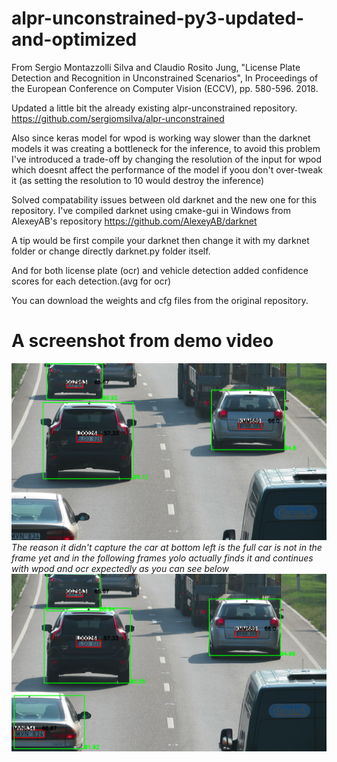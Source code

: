 # alpr-unconstrained-py3-updated-and-optimized

From Sergio Montazzolli Silva and Claudio Rosito Jung,
"License Plate Detection and Recognition in Unconstrained Scenarios",
In Proceedings of the European Conference on Computer Vision (ECCV),
pp. 580-596. 2018.  

Updated a little bit the already existing alpr-unconstrained repository. https://github.com/sergiomsilva/alpr-unconstrained

Also since keras model for wpod is working way slower than the darknet models it was creating a bottleneck for the inference, to avoid this problem I've introduced a trade-off by changing the resolution of the input for wpod which doesnt affect the performance of the model if yoou don't over-tweak it (as setting the resolution to 10 would destroy the inference)

Solved compatability issues between old darknet and the new one for this repository. I've compiled darknet using cmake-gui in Windows from AlexeyAB's repository https://github.com/AlexeyAB/darknet

A tip would be first compile your darknet then change it with my darknet folder or change directly darknet.py folder itself.

And for both license plate (ocr) and vehicle detection added confidence scores for each detection.(avg for ocr)

You can download the weights and cfg files from the original repository.

# A screenshot from demo video

![Alt text](1_output.png?raw=true "Screenshot")
*The reason it didn't capture the car at bottom left is the full car is not in the frame yet and in the following frames yolo actually finds it and continues with wpod and ocr expectedly as you can see below*
![Alt text](11_output.png?raw=true "Screenshot2")

